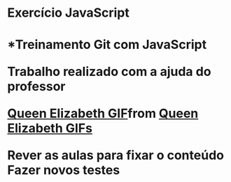 <h1>Exercício JavaScript<h1>
*Treinamento Git com JavaScript

Trabalho realizado com a ajuda do professor


<div class="tenor-gif-embed" data-postid="8402952" data-share-method="host" data-aspect-ratio="1.78571" data-width="100%"><a href="https://tenor.com/view/queen-elizabeth-wave-royalty-bye-hi-gif-8402952">Queen Elizabeth GIF</a>from <a href="https://tenor.com/search/queen+elizabeth-gifs">Queen Elizabeth GIFs</a></div> <script type="text/javascript" async src="https://tenor.com/embed.js"></script>


Rever as aulas para fixar o conteúdo
Fazer novos testes


